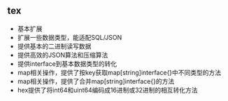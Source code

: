 ## tex

- 基本扩展
- 扩展一些数据类型，能适配SQL/JSON
- 提供基本的二进制读写数据
- 提供高效的JSON算法和压缩算法
- 提供interface到基本数据类型的转化
- map相关操作，提供了按key获取map[string]interface{}中不同类型的方法
- map相关操作，提供了合并map[string]interface{}的方法
- hex提供了将int64和uint64编码成16进制或32进制的相互转化方法
